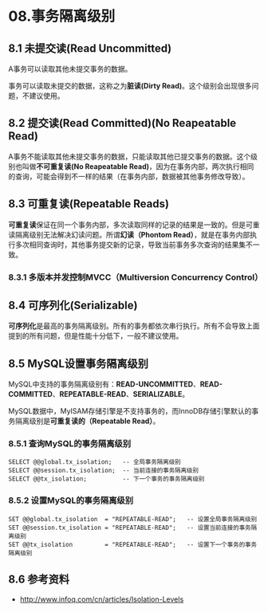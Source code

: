 # 08.事务隔离级别

## 8.1 未提交读(Read Uncommitted)

A事务可以读取其他未提交事务的数据。

事务可以读取未提交的数据，这称之为**脏读(Dirty Read)**。这个级别会出现很多问题，不建议使用。

## 8.2 提交读(Read Committed)(No Reapeatable Read)

A事务不能读取其他未提交事务的数据，只能读取其他已提交事务的数据。这个级别也叫做**不可重复读(No Reapeatable Read)**，因为在事务内部，两次执行相同的查询，可能会得到不一样的结果（在事务内部，数据被其他事务修改导致）。

## 8.3 可重复读(Repeatable Reads)

**可重复读**保证在同一个事务内部，多次读取同样的记录的结果是一致的。但是可重读隔离级别无法解决幻读问题。所谓**幻读（Phontom Read）**，就是在事务内部执行多次相同查询时，其他事务提交新的记录，导致当前事务多次查询的结果集不一致。

### 8.3.1 多版本并发控制MVCC（Multiversion Concurrency Control）

## 8.4 可序列化(Serializable)

**可序列化**是最高的事务隔离级别。所有的事务都依次串行执行。所有不会导致上面提到的所有问题，但是性能十分低下，一般不建议使用。

## 8.5 MySQL设置事务隔离级别

MySQL中支持的事务隔离级别有：**READ-UNCOMMITTED**、**READ-COMMITTED**、**REPEATABLE-READ**、**SERIALIZABLE**。

MySQL数据中，MyISAM存储引擎是不支持事务的，而InnoDB存储引擎默认的事务隔离级别是**可重复读的（Repeatable Read）**。

### 8.5.1 查询MySQL的事务隔离级别

```
SELECT @@global.tx_isolation;   -- 全局事务隔离级别
SELECT @@session.tx_isolation;  -- 当前连接的事务隔离级别
SELECT @@tx_isolation;          -- 下一个事务的事务隔离级别
```
### 8.5.2 设置MySQL的事务隔离级别

```
SET @@global.tx_isolation  = "REPEATABLE-READ";   -- 设置全局事务隔离级别
SET @@session.tx_isolation = "REPEATABLE-READ";   -- 设置当前连接的事务隔离级别
SET @@tx_isolation         = "REPEATABLE-READ";   -- 设置下一个事务的事务隔离级别
```
## 8.6 参考资料

* http://www.infoq.com/cn/articles/Isolation-Levels
